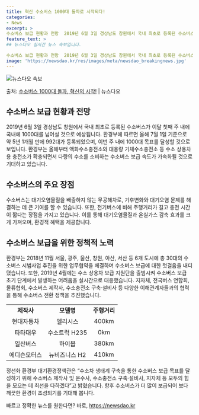 ```yaml
---
title: 혁신 수소버스 1000대 돌파로 시작되다!
categories:
- News
excerpt: >
수소버스 보급 현황과 전망  2019년 6월 3일 경상남도 창원에서 국내 최초로 등록된 수소버스가 이달 첫째…
feature_text: >
## 뉴스다오 실시간 뉴스 속보입니다.

수소버스 보급 현황과 전망  2019년 6월 3일 경상남도 창원에서 국내 최초로 등록된 수소버스가 이달 첫째…
image: 'https://newsdao.kr/res/images/meta/newsdao_breakingnews.jpg'
---
```


![뉴스다오 속보](https://newsdao.kr/res/images/meta/newsdao_breakingnews.jpg)

<p>출처: <a href="https://newsdao.kr/4571" rel="dofollow">수소버스 1000대 돌파, 혁신의 시작!</a> | 뉴스다오</p>

<h2 data-ke-size="size26">수소버스 보급 현황과 전망</h2>
<p data-ke-size="size16">2019년 6월 3일 경상남도 창원에서 국내 최초로 등록된 수소버스가 이달 첫째 주 내에 국내에 1000대를 넘어설 것으로 예상됩니다. 환경부에 따르면 올해 7월 1일 기준으로 약 5년 1개월 만에 992대가 등록되었으며, 이번 주 내에 1000대 목표를 달성할 것으로 보입니다. 환경부는 올해부터 액화수소충전소와 대용량 기체수소충전소 등 수소 상용차용 충전소가 확충되면서 다량의 수소를 소비하는 수소버스 보급 속도가 가속화될 것으로 기대하고 있습니다.</p>

<h2 data-ke-size="size26">수소버스의 주요 장점</h2>
<p data-ke-size="size16">수소버스는 대기오염물질을 배출하지 않는 무공해차로, 기후변화와 대기오염 문제를 해결하는 데 큰 기여를 할 수 있습니다. 또한, 전기버스에 비해 주행거리가 길고 충전 시간이 짧다는 장점을 가지고 있습니다. 이를 통해 대기오염물질과 온실가스 감축 효과를 크게 가져오며, 환경적 혜택을 제공합니다.</p>

<h2 data-ke-size="size26">수소버스 보급을 위한 정책적 노력</h2>
<p data-ke-size="size16">환경부는 2018년 11월 서울, 광주, 울산, 창원, 아산, 서산 등 6개 도시에 총 30대의 수소버스 시범사업 추진을 위한 업무협약을 체결하며 수소버스 보급에 대한 첫걸음을 내디뎠습니다. 또한, 2019년 4월에는 수소 상용차 보급 지원단을 출범시켜 수소버스 보급 초기 단계에서 발생하는 어려움을 실시간으로 대응했습니다. 지자체, 전국버스 연합회, 물류협회, 수소버스 제작사, 수소충전소 구축·설비사 등 다양한 이해관계자들과의 협력을 통해 수소버스 전환 정책을 추진했습니다.</p>

<table>
	<tr>
    	<td style="text-align: center; height: 17px;"><b>제작사</b></td>
    	<td style="text-align: center; height: 17px;"><b>모델명</b></td>
    	<td style="text-align: center; height: 17px;"><b>주행거리</b></td>
  	</tr>
  	<tr>
    	<td style="text-align: center; height: 17px;">현대자동차</td>
    	<td style="text-align: center; height: 17px;">엘리시스</td>
    	<td style="text-align: center; height: 17px;">400km</td>
  	</tr>
  	<tr>
    	<td style="text-align: center; height: 17px;">타타대우</td>
    	<td style="text-align: center; height: 17px;">수소트럭 H235</td>
    	<td style="text-align: center; height: 17px;">0km</td>
  	</tr>
  	<tr>
    	<td style="text-align: center; height: 17px;">일산버스</td>
    	<td style="text-align: center; height: 17px;">하이뭅</td>
    	<td style="text-align: center; height: 17px;">380km</td>
  	</tr>
  	<tr>
    	<td style="text-align: center; height: 17px;">에디슨모터스</td>
    	<td style="text-align: center; height: 17px;">뉴비즈니스 H2</td>
    	<td style="text-align: center; height: 17px;">410km</td>
  	</tr>
</table>

<p data-ke-size="size16">정선화 환경부 대기환경정책관은 “수소차 생태계 구축을 통한 수소버스 보급 목표를 달성하기 위해 수소버스 제작사 및 운수사, 수소충전소 구축·설비사, 지자체 등 모두의 힘을 모으는 데 최선을 다하겠다”고 밝혔습니다. 향후 수소버스가 더 많이 보급되어 보다 깨끗한 환경이 조성되기를 기대해 봅니다.</p> 

빠르고 정확한 뉴스를 원한다면? 바로, <a href="https://newsdao.kr" rel="dofollow">https://newsdao.kr</a>


    

